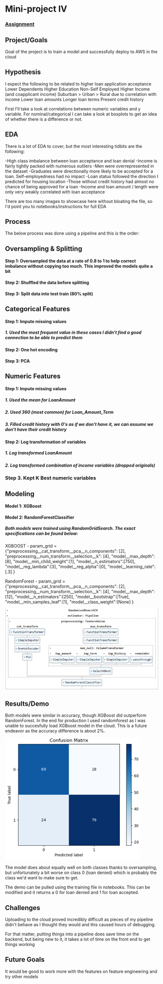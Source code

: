 # Mini-project IV

### [Assignment](assignment.md)

## Project/Goals
Goal of the project is to train a model and successfully deploy to AWS in the cloud

## Hypothesis
I expect the following to be related to higher loan application acceptance
Lower Dependents
Higher Education
Non-Self Employed
Higher Income (and coapplicant income)
Suburban > Urban > Rural due to correlation with income
Lower loan amounts
Longer loan terms
Present credit history

First I'll take a look at correlations between numeric variables and y variable. For nominal/categorical I can take a look at boxplots to get an idea of whether there is a difference or not.

## EDA 
There is a lot of EDA to cover, but the most interesting tidbits are the following:

-High class imbalance between loan acceptance and loan denial
-Income is fairly tightly packed with numerous outliers
-Men were overrepresented in the dataset
-Graduates were directionally more likely to be accepted for a loan. Self-employedness had no impact
-Loan status followed the direction I predicted for housing location
-Those without credit history had almost no chance of being approved for a loan
-Income and loan amount / length were only very weakly correlated with loan acceptance

There are too many images to showcase here without bloating the file, so I'd point you to notebooks/instructions for full EDA

## Process
The below process was done using a pipeline and this is the order:

## Oversampling & Splitting
#### Step 1: Oversampled the data at a rate of 0.8 to 1 to help correct imbalance without copying too much. This improved the models quite a bit
#### Step 2: Shuffled the data before splitting
#### Step 3: Split data into test train (80% split)

## Categorical Features
#### Step 1: Impute missing values
##### 1. Used the most frequent value in these cases I didn't find a good connection to be able to predict them
#### Step 2: One hot encoding
#### Step 3: PCA

## Numeric Features
#### Step 1: Impute missing values
##### 1. Used the mean for LoanAmount
##### 2. Used 360 (most common) for Loan_Amount_Term
##### 3. Filled credit history with 0's as if we don't have it, we can assume we don't have their credit history
#### Step 2: Log transformation of variables
##### 1. Log transformed LoanAmount
##### 2. Log transformed combination of income variables (dropped originals)
### Step 3. Kept K Best numeric variables

## Modeling
#### Model 1: XGBoost
#### Model 2: RandomForestClassifier

##### Both models were trained using RandomGridSearch. The exact specifications can be found below:

XGBOOST - param_grid = {"preprocessing__cat_transform__pca__n_components": [2],
                  "preprocessing__num_transform__selection__k": [4],
                  "model__max_depth":[8],
                  "model__min_child_weight":[1],
                  "model__n_estimators":[750],
                  "model__reg_lambda":[3],
                  "model__reg_alpha":[0],
                  "model__learning_rate":[.3]
             }

RandomForest - param_grid = {"preprocessing__cat_transform__pca__n_components": [2],
                   "preprocessing__num_transform__selection__k": [4],
                   "model__max_depth":[12],
                   "model__n_estimators":[250],
                   "model__bootstrap":[True],
                   "model__min_samples_leaf":[1],
                   "model__class_weight":[None]
              }
              
![Pipeline image](https://github.com/naqueattack/DeploymentProject/blob/master/images/Pipeline.PNG?raw=true)

## Results/Demo
Both models were similar in accuracy, though XGBoost did outperform RandomForest. In the end for production I used randomforest as I was unable to succesfully load XGBoost model in the cloud. This is a future endeavor as the accuracy difference is about 2%.

![Confusion Matrix](https://github.com/naqueattack/DeploymentProject/blob/master/images/Confusion.PNG?raw=true)

The model does about equally well on both classes thanks to oversampling, but unfortunately a bit worse on class 0 (loan denied) which is probably the class we'd want to make sure to get.

The demo can be pulled using the training file in notebooks. This can be modified and it returns a 0 for loan denied and 1 for loan accepted.

## Challenges 
Uploading to the cloud proved incredibly difficult as pieces of my pipeline didn't behave as I thought they would and this caused hours of debugging. 

For that matter, putting things into a pipeline does save time on the backend, but being new to it, it takes a lot of time on the front end to get things working

## Future Goals
It would be good to work more with the features on feature engineering and try other models